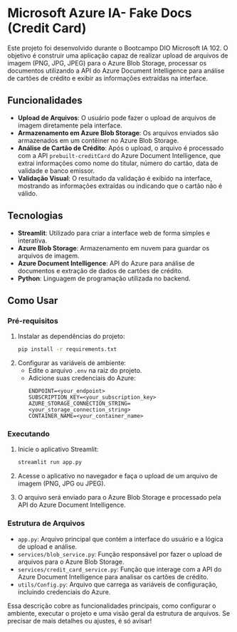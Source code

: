 #  Microsoft Azure IA- Fake Docs (Credit Card)

Este projeto foi desenvolvido durante o Bootcampo DIO Microsoft IA 102. O objetivo é construir uma aplicação capaz de realizar upload de arquivos de imagem (PNG, JPG, JPEG) para o Azure Blob Storage, processar os documentos utilizando a API do Azure Document Intelligence para análise de cartões de crédito e exibir as informações extraídas na interface.

## Funcionalidades

- **Upload de Arquivos**: O usuário pode fazer o upload de arquivos de imagem diretamente pela interface.
- **Armazenamento em Azure Blob Storage**: Os arquivos enviados são armazenados em um contêiner no Azure Blob Storage.
- **Análise de Cartão de Crédito**: Após o upload, o arquivo é processado com a API `prebuilt-creditCard` do Azure Document Intelligence, que extrai informações como nome do titular, número do cartão, data de validade e banco emissor.
- **Validação Visual**: O resultado da validação é exibido na interface, mostrando as informações extraídas ou indicando que o cartão não é válido.

## Tecnologias

- **Streamlit**: Utilizado para criar a interface web de forma simples e interativa.
- **Azure Blob Storage**: Armazenamento em nuvem para guardar os arquivos de imagem.
- **Azure Document Intelligence**: API do Azure para análise de documentos e extração de dados de cartões de crédito.
- **Python**: Linguagem de programação utilizada no backend.

## Como Usar

### Pré-requisitos

1. Instalar as dependências do projeto:
   ```bash
   pip install -r requirements.txt

2. Configurar as variáveis de ambiente:
   - Edite o arquivo `.env` na raiz do projeto.
   - Adicione suas credenciais do Azure:
     ```
     ENDPOINT=<your_endpoint>
     SUBSCRIPTION_KEY=<your_subscription_key>
     AZURE_STORAGE_CONNECTION_STRING=<your_storage_connection_string>
     CONTAINER_NAME=<your_container_name>
     ```

### Executando

1. Inicie o aplicativo Streamlit:
   ```bash
   streamlit run app.py
   ```

2. Acesse o aplicativo no navegador e faça o upload de um arquivo de imagem (PNG, JPG ou JPEG).
3. O arquivo será enviado para o Azure Blob Storage e processado pela API do Azure Document Intelligence.

### Estrutura de Arquivos

- `app.py`: Arquivo principal que contém a interface do usuário e a lógica de upload e análise.
- `services/blob_service.py`: Função responsável por fazer o upload de arquivos para o Azure Blob Storage.
- `services/credit_card_service.py`: Função que interage com a API do Azure Document Intelligence para analisar os cartões de crédito.
- `utils/Config.py`: Arquivo que carrega as variáveis de configuração, incluindo credenciais do Azure.

Essa descrição cobre as funcionalidades principais, como configurar o ambiente, executar o projeto e uma visão geral da estrutura de arquivos. Se precisar de mais detalhes ou ajustes, é só avisar!
